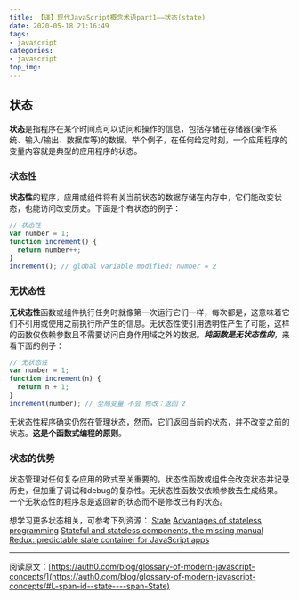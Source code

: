 ```yaml
---
title: 【译】现代JavaScript概念术语part1——状态(state)
date: 2020-05-18 21:16:49
tags: 
- javascript
categories:
- javascript
top_img:
---
```


## 状态
**状态**是指程序在某个时间点可以访问和操作的信息，包括存储在存储器(操作系统、输入/输出、数据库等)的数据。举个例子，在任何给定时刻，一个应用程序的变量内容就是典型的应用程序的状态。

### 状态性
**状态性**的程序，应用或组件将有关当前状态的数据存储在内存中，它们能改变状态，也能访问改变历史。下面是个有状态的例子：
```javascript
// 状态性
var number = 1;
function increment() {
  return number++;
}
increment(); // global variable modified: number = 2
```

### 无状态性
**无状态性**函数或组件执行任务时就像第一次运行它们一样，每次都是，这意味着它们不引用或使用之前执行所产生的信息。无状态性使引用透明性产生了可能，这样的函数仅依赖参数且不需要访问自身作用域之外的数据。***纯函数是无状态性的***，来看下面的例子：
```javascript
// 无状态性
var number = 1;
function increment(n) {
  return n + 1;
}
increment(number); // 全局变量 不会 修改：返回 2
```
无状态性程序确实仍然在管理状态，然而，它们返回当前的状态，并不改变之前的状态。**这是个函数式编程的原则**。

### 状态的优势
状态管理对任何复杂应用的欧式至关重要的。状态性函数或组件会改变状态并记录历史，但加重了调试和debug的复杂性。无状态性函数仅依赖参数去生成结果。一个无状态性的程序总是返回新的状态而不是修改已有的状态。

想学习更多状态相关，可参考下列资源：
[State](https://en.wikipedia.org/wiki/State_(computer_science))
[Advantages of stateless programming](https://stackoverflow.com/questions/844536/advantages-of-stateless-programming)
[Stateful and stateless components, the missing manual](https://toddmotto.com/stateful-stateless-components)
[Redux: predictable state container for JavaScript apps](https://redux.js.org/)

****
阅读原文：[https://auth0.com/blog/glossary-of-modern-javascript-concepts/](https://auth0.com/blog/glossary-of-modern-javascript-concepts/#L-span-id--state----span-State)